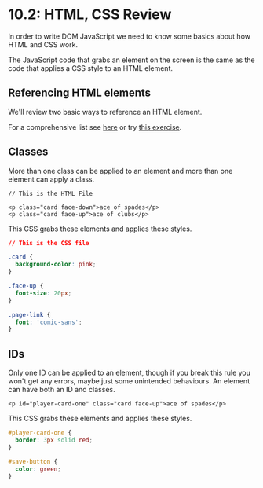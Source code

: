# 10.2: HTML, CSS Review

In order to write DOM JavaScript we need to know some basics about how HTML and CSS work.

The JavaScript code that grabs an element on the screen is the same as the code that applies a CSS style to an HTML element.

## Referencing HTML elements

We'll review two basic ways to reference an HTML element.

For a comprehensive list see [here](https://www.w3schools.com/cssref/css\_selectors.asp) or try [this exercise](https://flukeout.github.io).

## Classes

More than one class can be applied to an element and more than one element can apply a class.

```markup
// This is the HTML File

<p class="card face-down">ace of spades</p>
<p class="card face-up">ace of clubs</p>
```

This CSS grabs these elements and applies these styles.

```css
// This is the CSS file

.card {
  background-color: pink;
}

.face-up {
  font-size: 20px;
}

.page-link {
  font: 'comic-sans';
}
```

## IDs

Only one ID can be applied to an element, though if you break this rule you won't get any errors, maybe just some unintended behaviours. An element can have both an ID and classes.

```markup
<p id="player-card-one" class="card face-up">ace of spades</p>
```

This CSS grabs these elements and applies these styles.

```css
#player-card-one {
  border: 3px solid red;
}

#save-button {
  color: green;
}
```
